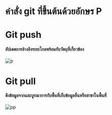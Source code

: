 # คำสั่ง git ที่ขึ้นต้นด้วยอักษร P
# Git push
#### อัปเดตการอ้างอิงระยะไกลพร้อมกับวัตถุที่เกี่ยวข้อง
![p](https://github.com/Phetteepop/Git_A-Z_Mission_65030109/assets/144197367/4c896062-f689-4df3-bc9c-ed0909835978)

# Git pull
#### ดึงข้อมูลจากและบูรณาการกับพื้นที่เก็บข้อมูลอื่นหรือสาขาในพื้นที่
![pp](https://github.com/Phetteepop/Git_A-Z_Mission_65030109/assets/144197367/798bbb06-687e-4ac3-97fb-2753f6505e71)

